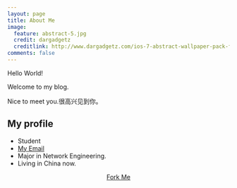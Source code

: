 ```yaml
---
layout: page
title: About Me
image:
  feature: abstract-5.jpg
  credit: dargadgetz
  creditlink: http://www.dargadgetz.com/ios-7-abstract-wallpaper-pack-for-iphone-5-and-ipod-touch-retina/
comments: false
---
```


Hello World!

Welcome to my blog.

Nice to meet you.很高兴见到你。

## My profile

* Student
* [My Email](mailto:xinqiu.94@gmail.com)
* Major in Network Engineering.
* Living in China now.

<div markdown="0"><center><a href="https://github.com/xinqiu/xinqiu.github.io/fork" class="btn btn-info">Fork Me</a></center></div>
